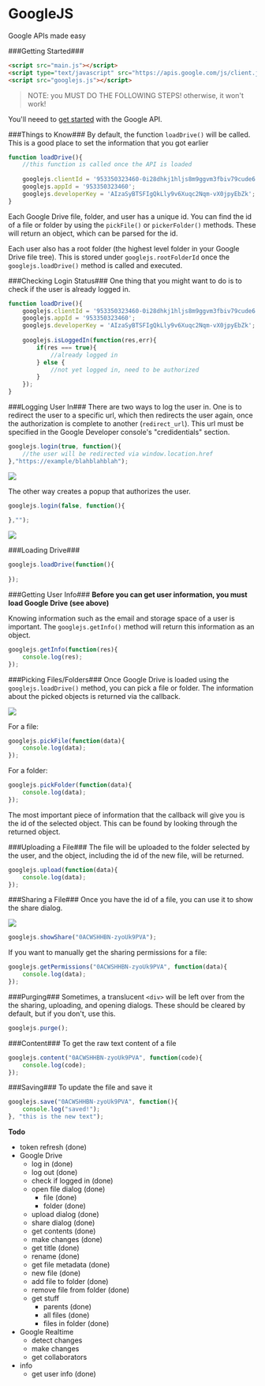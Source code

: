 GoogleJS
======
Google APIs made easy

###Getting Started###
```html
<script src="main.js"></script>
<script type="text/javascript" src="https://apis.google.com/js/client.js?onload=loadDrive"></script>
<script src="googlejs.js"></script>
```

> NOTE: you MUST DO THE FOLLOWING STEPS!
> otherwise, it won't work!

You'll neeed to [get started](get_started.md) with the Google API.

###Things to Know###
By default, the function `loadDrive()` will be called. This is a good place to set the information that you got earlier

```javascript
function loadDrive(){
	//this function is called once the API is loaded
	
	googlejs.clientId = '953350323460-0i28dhkj1hljs8m9ggvm3fbiv79cude6.apps.googleusercontent.com';
	googlejs.appId = '953350323460';
	googlejs.developerKey = 'AIzaSyBTSFIgQkLly9v6Xuqc2Nqm-vX0jpyEbZk';
}
```

Each Google Drive file, folder, and user has a unique id. You can find the id of a file or folder by using the `pickFile()` or `pickerFolder()` methods. These will return an object, which can be parsed for the id.

Each user also has a root folder (the highest level folder in your Google Drive file tree). This is stored under `googlejs.rootFolderId` once the `googlejs.loadDrive()` method is called and executed.

###Checking Login Status###
One thing that you might want to do is to check if the user is already logged in.

```javascript
function loadDrive(){
	googlejs.clientId = '953350323460-0i28dhkj1hljs8m9ggvm3fbiv79cude6.apps.googleusercontent.com';
	googlejs.appId = '953350323460';
	googlejs.developerKey = 'AIzaSyBTSFIgQkLly9v6Xuqc2Nqm-vX0jpyEbZk';
	
	googlejs.isLoggedIn(function(res,err){
		if(res === true){
			//already logged in
		} else {
			//not yet logged in, need to be authorized
		}
	});
}
```

###Logging User In###
There are two ways to log the user in. One is to redirect the user to a specific url, which then redirects the user again, once the authorization is complete to another (`redirect_url`). This url must be specified in the Google Developer console's "credidentials" section.

```javascript
googlejs.login(true, function(){
	//the user will be redirected via window.location.href
},"https://example/blahblahblah");
```
![](images/with.gif)

The other way creates a popup that authorizes the user.

```javascript
googlejs.login(false, function(){
	
},"");
```

![](images/without.gif)

###Loading Drive###
```javascript
googlejs.loadDrive(function(){
	
});
```

###Getting User Info###
<b>Before you can get user information, you must load Google Drive (see above)</b>

Knowing information such as the email and storage space of a user is important. The `googlejs.getInfo()` method will return this information as an object.

```javascript
googlejs.getInfo(function(res){
	console.log(res);
});
```


###Picking Files/Folders###
Once Google Drive is loaded using the `googlejs.loadDrive()` method, you can pick a file or folder. The information about the picked objects is returned via the callback.

![](images/file_picker.png)

For a file:
```javascript
googlejs.pickFile(function(data){
	console.log(data);
});
```

For a folder:
```javascript
googlejs.pickFolder(function(data){
	console.log(data);
});
```

The most important piece of information that the callback will give you is the id of the selected object. This can be found by looking through the returned object.

###Uploading a File###
The file will be uploaded to the folder selected by the user, and the object, including the id of the new file, will be returned.

```javascript
googlejs.upload(function(data){
	console.log(data);
});
```

###Sharing a File###
Once you have the id of a file, you can use it to show the share dialog.

![](images/share_dialog.png)

```javascript
googlejs.showShare("0ACWSHHBN-zyoUk9PVA");
```

If you want to manually get the sharing permissions for a file:
```javascript
googlejs.getPermissions("0ACWSHHBN-zyoUk9PVA", function(data){
	console.log(data);
});
```

###Purging###
Sometimes, a translucent `<div>` will be left over from the the sharing, uploading, and opening dialogs. These should be cleared by default, but if you don't, use this.

```javascript
googlejs.purge();
```

###Content###
To get the raw text content of a file

```javascript
googlejs.content("0ACWSHHBN-zyoUk9PVA", function(code){
	console.log(code);
});
```

###Saving###
To update the file and save it

```javascript
googlejs.save("0ACWSHHBN-zyoUk9PVA", function(){
	console.log("saved!");
}, "this is the new text");
```

**Todo**
+ token refresh (done)
+ Google Drive
  + log in (done)
  + log out (done)
  + check if logged in (done)
  + open file dialog (done)
  	+ file (done)
  	+ folder (done)
  + upload dialog (done)
  + share dialog (done)
  + get contents (done)
  + make changes (done)
  + get title (done)
  + rename (done)
  + get file metadata (done)
  + new file (done)
  + add file to folder (done)
  + remove file from folder (done)
  + get stuff
  	+ parents  (done)
  	+ all files (done)
  	+ files in folder (done)
+ Google Realtime
  + detect changes
  + make changes
  + get collaborators
+ info
  + get user info (done)
